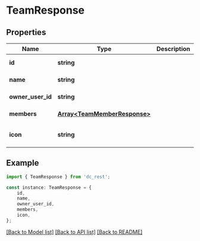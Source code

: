 # TeamResponse


## Properties

Name | Type | Description | Notes
------------ | ------------- | ------------- | -------------
**id** | **string** |  | [default to undefined]
**name** | **string** |  | [default to undefined]
**owner_user_id** | **string** |  | [default to undefined]
**members** | [**Array&lt;TeamMemberResponse&gt;**](TeamMemberResponse.md) |  | [default to undefined]
**icon** | **string** |  | [optional] [default to undefined]

## Example

```typescript
import { TeamResponse } from 'dc_rest';

const instance: TeamResponse = {
    id,
    name,
    owner_user_id,
    members,
    icon,
};
```

[[Back to Model list]](../README.md#documentation-for-models) [[Back to API list]](../README.md#documentation-for-api-endpoints) [[Back to README]](../README.md)

